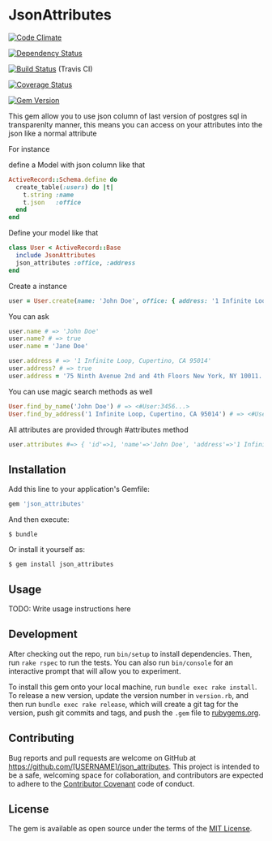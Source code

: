# JsonAttributes

[![Code Climate](https://codeclimate.com/github/joel/json_attributes.png)](https://codeclimate.com/github/joel/json_attributes)

[![Dependency Status](https://gemnasium.com/joel/json_attributes.svg)](https://gemnasium.com/joel/json_attributes)

[![Build Status](https://travis-ci.org/joel/json_attributes.svg?branch=master)](https://travis-ci.org/joel/json_attributes) (Travis CI)

[![Coverage Status](https://coveralls.io/repos/joel/json_attributes/badge.svg?branch=master&service=github)](https://coveralls.io/github/joel/json_attributes?branch=master)

[![Gem Version](https://badge.fury.io/rb/json_attributes.svg)](http://badge.fury.io/rb/json_attributes)

This gem allow you to use json column of last version of postgres sql in transparenlty manner, this means you can access on your attributes into the json like a normal attribute

For instance

define a Model with json column like that

```ruby
ActiveRecord::Schema.define do
  create_table(:users) do |t|
    t.string :name
    t.json   :office
  end
end
```

Define your model like that
```ruby
class User < ActiveRecord::Base
  include JsonAttributes
  json_attributes :office, :address
end
```

Create a instance
```ruby
user = User.create(name: 'John Doe', office: { address: '1 Infinite Loop, Cupertino, CA 95014' })
```

You can ask
```ruby
user.name # => 'John Doe'
user.name? # => true
user.name = 'Jane Doe'

user.address # => '1 Infinite Loop, Cupertino, CA 95014'
user.address? # => true
user.address = '75 Ninth Avenue 2nd and 4th Floors New York, NY 10011.'
```

You can use magic search methods as well
```ruby
User.find_by_name('John Doe') # => <#User:3456...>
User.find_by_address('1 Infinite Loop, Cupertino, CA 95014') # => <#User:3456...>
```

All attributes are provided through #attributes method
```ruby
user.attributes #=> { 'id'=>1, 'name'=>'John Doe', 'address'=>'1 Infinite Loop, Cupertino, CA 95014' }
```

## Installation

Add this line to your application's Gemfile:

```ruby
gem 'json_attributes'
```

And then execute:

    $ bundle

Or install it yourself as:

    $ gem install json_attributes

## Usage

TODO: Write usage instructions here

## Development

After checking out the repo, run `bin/setup` to install dependencies. Then, run `rake rspec` to run the tests. You can also run `bin/console` for an interactive prompt that will allow you to experiment.

To install this gem onto your local machine, run `bundle exec rake install`. To release a new version, update the version number in `version.rb`, and then run `bundle exec rake release`, which will create a git tag for the version, push git commits and tags, and push the `.gem` file to [rubygems.org](https://rubygems.org).

## Contributing

Bug reports and pull requests are welcome on GitHub at https://github.com/[USERNAME]/json_attributes. This project is intended to be a safe, welcoming space for collaboration, and contributors are expected to adhere to the [Contributor Covenant](contributor-covenant.org) code of conduct.


## License

The gem is available as open source under the terms of the [MIT License](http://opensource.org/licenses/MIT).
